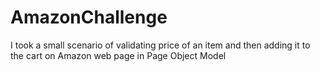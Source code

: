 # AmazonChallenge
I took a small scenario of validating price of an item and then adding it 
to the cart on Amazon web page in Page Object Model
